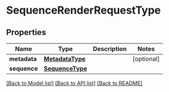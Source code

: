 # SequenceRenderRequestType

## Properties
Name | Type | Description | Notes
------------ | ------------- | ------------- | -------------
**metadata** | [**MetadataType**](MetadataType.md) |  | [optional] 
**sequence** | [**SequenceType**](SequenceType.md) |  | 

[[Back to Model list]](../README.md#documentation-for-models) [[Back to API list]](../README.md#documentation-for-api-endpoints) [[Back to README]](../README.md)


